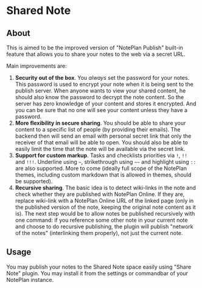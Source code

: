 # Shared Note

## About

This is aimed to be the improved version of "NotePlan Publish" built-in feature that allows you to share your notes to the web via a secret URL.

Main improvements are:

1. **Security out of the box**. You *always* set the password for your notes. This password is used to encrypt your note when it is being sent to the publish server. When anyone wants to view your shared content, he should also know the password to decrypt the note content. So the server has zero knowledge of your content and stores it encrypted. And you can be sure that no one will see your content unless they have a password.
2. **More flexibility in secure sharing**. You should be able to share your content to a specific list of people (by providing their emails). The backend then will send an email with personal secret link that only the receiver of that email will be able to open. You should also be able to easily limit the time that the note will be available via the secret link.
3. **Support for custom markup**. Tasks and checklists priorities via `!`, `!!` and `!!!`. Underline using `~`, strikethrough using `~~` and highlight using `::` are also supported. More to come (ideally full scope of the NotePlan themes, including custom markdown that is allowed in themes, should be supported).
4. **Recursive sharing**. The basic idea is to detect wiki-links in the note and check whether they are published with NotePlan Online. If they are, replace wiki-link with a NotePlan Online URL of the linked page (only in the published version of the note, keeping the original note content as it is). The next step would be to allow notes be published recursively with one command: if you reference some other note in your current note and choose to do recursive publishing, the plugin will publish "network of the notes" (interlinking them properly), not just the current note.

## Usage

You may publish your notes to the Shared Note space easily using "Share Note" plugin. You may install it from the settings or commandbar of your NotePlan instance.
